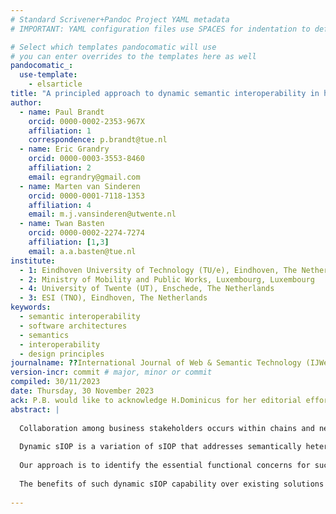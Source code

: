 ```yaml
---
# Standard Scrivener+Pandoc Project YAML metadata
# IMPORTANT: YAML configuration files use SPACES for indentation to define structure, remember to straighten any smart quotes, and don't capitalise metadata keys like "author" or "title", they must be lowercase!

# Select which templates pandocomatic will use
# you can enter overrides to the templates here as well
pandocomatic_:
  use-template:
    - elsarticle  
title: "A principled approach to dynamic semantic interoperability in heterogeneous environments"
author:
  - name: Paul Brandt
    orcid: 0000-0002-2353-967X  
    affiliation: 1
    correspondence: p.brandt@tue.nl 
  - name: Eric Grandry
    orcid: 0000-0003-3553-8460  
    affiliation: 2
    email: egrandry@gmail.com  
  - name: Marten van Sinderen   
    orcid: 0000-0001-7118-1353  
    affiliation: 4        
    email: m.j.vansinderen@utwente.nl   
  - name: Twan Basten     
    orcid: 0000-0002-2274-7274  
    affiliation: [1,3]  
    email: a.a.basten@tue.nl  
institute:
  - 1: Eindhoven University of Technology (TU/e), Eindhoven, The Netherlands
  - 2: Ministry of Mobility and Public Works, Luxembourg, Luxembourg
  - 4: University of Twente (UT), Enschede, The Netherlands
  - 3: ESI (TNO), Eindhoven, The Netherlands
keywords:
  - semantic interoperability
  - software architectures
  - semantics
  - interoperability
  - design principles
journalname: ??International Journal of Web & Semantic Technology (IJWesT), of IEEE Transactions on Knowledge and Data Engineering??  
version-incr: commit # major, minor or commit
compiled: 30/11/2023
date: Thursday, 30 November 2023
ack: P.B. would like to acknowledge H.Dominicus for her editorial efforts and M.Bik for leading the project.
abstract: |   
  
  Collaboration among business stakeholders occurs within chains and networks that are considerably more dynamic than in the past. Parties come and go depending on opportunities and threats in their domain of application. Additionally, communication essential for collaboration is increasingly shifting from the physical to the digital domain. This necessitates solutions for dynamic semantic interoperability (sIOP) within the digital realm.
  
  Dynamic sIOP is a variation of sIOP that addresses semantically heterogeneous environments without the need for upfront sharing of common semantics or knowledge of participating stakeholders. In the field of ICT, the primary challenge is to effectively reconcile, in (near) real-time, the differences in real-world semantics (RWS) referred to by various applications. Since software systems are unable to genuinely understand RWS, bridging semantic heterogeneity requires a human-in-the-loop. Also, any solution towards that bridge should not be invented locally and reinvented again and again, but rather is common functionality that can and should become available as infrastructural services. Our research aims to enhance both application and infrastructure by introducing a dynamic sIOP capability, whilst minimising the human-in-the-loop to the bare essentials.  
  
  Our approach is to identify the essential functional concerns for such dynamic sIOP capability, and to devise design principles (DPs) to their resolution. We operationalise these DPs by showing that their joint implementation results in infrastructural services that are agnostic towards the specific RWS of the application domain while enabling applications to communicate and come to an agreement about domain semantics.  
  
  The benefits of such dynamic sIOP capability over existing solutions towards sIOP lie in software applications’ ability to converse about the domain semantics in real time whenever the need arises, rather than being constrained to communicate over a fixed set of semantics only. This is a direct result of separating the semantic concerns from the communication concerns, lifting the semantic representation from the communication syntax. And, by remaining agnostic to domain semantics and solely applying generic (infrastructural) services, this approach allows for a standardisation initiative on top of any communication infrastructure. This also removes the differentiation between inter- and intra-domain sIOP; for arbitrary applications to be eligible to engage in collaboration, they need only share a specific part of reality.  
  
---
```


